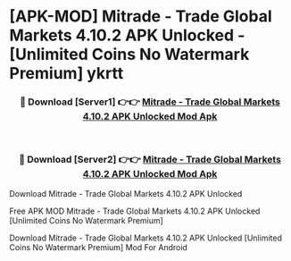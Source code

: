 # [APK-MOD] Mitrade - Trade Global Markets 4.10.2 APK Unlocked - [Unlimited Coins No Watermark Premium] ykrtt



<div align="center">
<h3>🔴 Download [Server1] 👉👉 <a href="https://momento.my/?title=Mitrade_-_Trade_Global_Markets_4.10.2_APK_Unlocked">Mitrade - Trade Global Markets 4.10.2 APK Unlocked Mod Apk</a></h3><br>

<h3>🔴 Download [Server2] 👉👉 <a href="https://momento.my/?title=Mitrade_-_Trade_Global_Markets_4.10.2_APK_Unlocked">Mitrade - Trade Global Markets 4.10.2 APK Unlocked Mod Apk</a></h3>
</div>



Download Mitrade - Trade Global Markets 4.10.2 APK Unlocked 

Free APK MOD Mitrade - Trade Global Markets 4.10.2 APK Unlocked [Unlimited Coins No Watermark Premium]

Download Mitrade - Trade Global Markets 4.10.2 APK Unlocked [Unlimited Coins No Watermark Premium] Mod For Android
